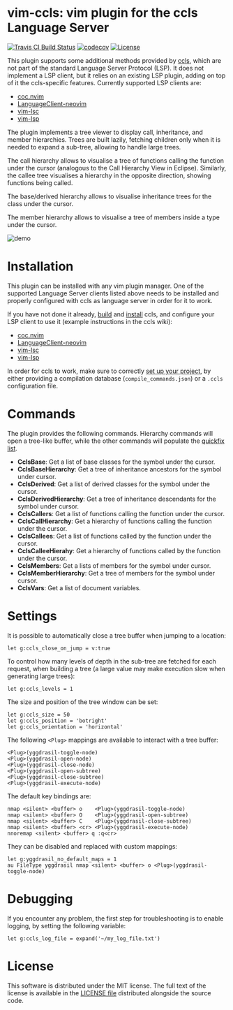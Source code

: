 vim-ccls: vim plugin for the ccls Language Server
===============================================================
[![Travis CI Build Status](https://travis-ci.org/m-pilia/vim-ccls.svg?branch=master)](https://travis-ci.org/m-pilia/vim-ccls)
[![codecov](https://codecov.io/gh/m-pilia/vim-ccls/branch/master/graph/badge.svg)](https://codecov.io/gh/m-pilia/vim-ccls/branch/master)
[![License](https://img.shields.io/badge/License-MIT-blue.svg)](https://github.com/m-pilia/vim-ccls/blob/master/LICENSE)

This plugin supports some additional methods provided by
[ccls](https://github.com/MaskRay/ccls), which are not part of the standard
Language Server Protocol (LSP). It does not implement a LSP client, but it
relies on an existing LSP plugin, adding on top of it the ccls-specific
features. Currently supported LSP clients are:

* [coc.nvim](https://github.com/neoclide/coc.nvim)
* [LanguageClient-neovim](https://github.com/autozimu/LanguageClient-neovim)
* [vim-lsc](https://github.com/natebosch/vim-lsc)
* [vim-lsp](https://github.com/prabirshrestha/vim-lsp)

The plugin implements a tree viewer to display call, inheritance, and member
hierarchies. Trees are built lazily, fetching children only when it is needed
to expand a sub-tree, allowing to handle large trees.

The call hierarchy allows to visualise a tree of functions calling the function
under the cursor (analogous to the Call Hierarchy View in Eclipse). Similarly,
the callee tree visualises a hierarchy in the opposite direction, showing
functions being called.

The base/derived hierarchy allows to visualise inheritance trees for the class
under the cursor.

The member hierarchy allows to visualise a tree of members inside a type under
the cursor.

![demo](https://user-images.githubusercontent.com/8300317/56425740-e14c7e00-62b5-11e9-8b83-d1d064fc3033.gif)

Installation
============

This plugin can be installed with any vim plugin manager. One of the supported
Language Server clients listed above needs to be installed and properly
configured with ccls as language server in order for it to work.

If you have not done it already,
[build](https://github.com/MaskRay/ccls/wiki/Build) and
[install](https://github.com/MaskRay/ccls/wiki/Install) ccls, and configure
your LSP client to use it (example instructions in the ccls wiki):
* [coc.nvim](https://github.com/MaskRay/ccls/wiki/coc.nvim)
* [LanguageClient-neovim](https://github.com/MaskRay/ccls/wiki/LanguageClient-neovim)
* [vim-lsc](https://github.com/MaskRay/ccls/wiki/vim-lsc)
* [vim-lsp](https://github.com/MaskRay/ccls/wiki/vim-lsp)

In order for ccls to work, make sure to correctly [set up your
project](https://github.com/MaskRay/ccls/wiki/Project-Setup), by either
providing a compilation database (`compile_commands.json`) or a `.ccls`
configuration file.

Commands
========

The plugin provides the following commands. Hierarchy commands will open a
tree-like buffer, while the other commands will populate the [quickfix
list](http://vimdoc.sourceforge.net/htmldoc/quickfix.html).

* **CclsBase**:
  Get a list of base classes for the symbol under the cursor.
* **CclsBaseHierarchy**:
  Get a tree of inheritance ancestors for the symbol under cursor.
* **CclsDerived**:
  Get a list of derived classes for the symbol under the cursor.
* **CclsDerivedHierarchy**:
  Get a tree of inheritance descendants for the symbol under cursor.
* **CclsCallers**:
  Get a list of functions calling the function under the cursor.
* **CclsCallHierarchy**:
  Get a hierarchy of functions calling the function under the cursor.
* **CclsCallees**:
  Get a list of functions called by the function under the cursor.
* **CclsCalleeHierahy**:
  Get a hierarchy of functions called by the function under the cursor.
* **CclsMembers**:
  Get a lists of members for the symbol under cursor.
* **CclsMemberHierarchy**:
  Get a tree of members for the symbol under cursor.
* **CclsVars**:
  Get a list of document variables.

Settings
========

It is possible to automatically close a tree buffer when jumping to a location:
```vim
let g:ccls_close_on_jump = v:true
```

To control how many levels of depth in the sub-tree are fetched for each
request, when building a tree (a large value may make execution slow when
generating large trees):
```vim
let g:ccls_levels = 1
```

The size and position of the tree window can be set:
```vim
let g:ccls_size = 50
let g:ccls_position = 'botright'
let g:ccls_orientation = 'horizontal'
```

The following `<Plug>` mappings are available to interact with a tree buffer:
```
<Plug>(yggdrasil-toggle-node)
<Plug>(yggdrasil-open-node)
<Plug>(yggdrasil-close-node)
<Plug>(yggdrasil-open-subtree)
<Plug>(yggdrasil-close-subtree)
<Plug>(yggdrasil-execute-node)
```

The default key bindings are:
```vim
nmap <silent> <buffer> o    <Plug>(yggdrasil-toggle-node)
nmap <silent> <buffer> O    <Plug>(yggdrasil-open-subtree)
nmap <silent> <buffer> C    <Plug>(yggdrasil-close-subtree)
nmap <silent> <buffer> <cr> <Plug>(yggdrasil-execute-node)
nnoremap <silent> <buffer> q :q<cr>
```

They can be disabled and replaced with custom mappings:
```vim
let g:yggdrasil_no_default_maps = 1
au FileType yggdrasil nmap <silent> <buffer> o <Plug>(yggdrasil-toggle-node)
```

Debugging
=========

If you encounter any problem, the first step for troubleshooting is to enable
logging, by setting the following variable:

```vim
let g:ccls_log_file = expand('~/my_log_file.txt')
```

License
=======

This software is distributed under the MIT license. The full text of the license
is available in the [LICENSE
file](https://github.com/m-pilia/vim-ccls/blob/master/LICENSE) distributed
alongside the source code.
